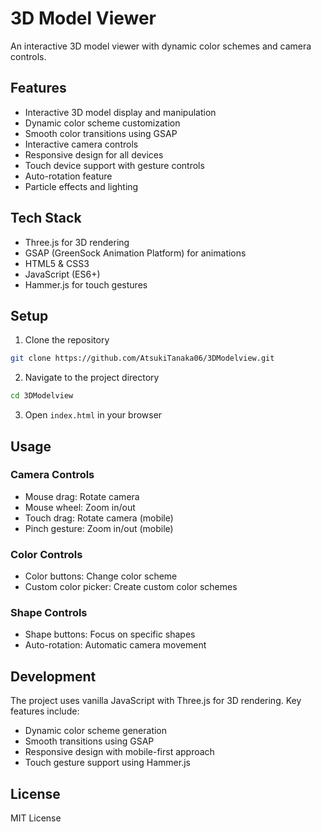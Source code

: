 # 3D Model Viewer

An interactive 3D model viewer with dynamic color schemes and camera controls.

## Features

- Interactive 3D model display and manipulation
- Dynamic color scheme customization
- Smooth color transitions using GSAP
- Interactive camera controls
- Responsive design for all devices
- Touch device support with gesture controls
- Auto-rotation feature
- Particle effects and lighting

## Tech Stack

- Three.js for 3D rendering
- GSAP (GreenSock Animation Platform) for animations
- HTML5 & CSS3
- JavaScript (ES6+)
- Hammer.js for touch gestures

## Setup

1. Clone the repository

```bash
git clone https://github.com/AtsukiTanaka06/3DModelview.git
```

2. Navigate to the project directory

```bash
cd 3DModelview
```

3. Open `index.html` in your browser

## Usage

### Camera Controls

- Mouse drag: Rotate camera
- Mouse wheel: Zoom in/out
- Touch drag: Rotate camera (mobile)
- Pinch gesture: Zoom in/out (mobile)

### Color Controls

- Color buttons: Change color scheme
- Custom color picker: Create custom color schemes

### Shape Controls

- Shape buttons: Focus on specific shapes
- Auto-rotation: Automatic camera movement

## Development

The project uses vanilla JavaScript with Three.js for 3D rendering. Key features include:

- Dynamic color scheme generation
- Smooth transitions using GSAP
- Responsive design with mobile-first approach
- Touch gesture support using Hammer.js

## License

MIT License

